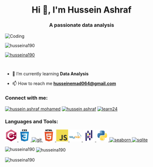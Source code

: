 <!-- <img alt="Coding" width="400" src="https://pin.it/6wNfEVK"/> -->
<h1 align="center">Hi 👋, I'm Hussein Ashraf</h1>
<h3 align="center">A passionate data analysis</h3>
<img align="center" alt="Coding" width="1000" src="https://149695847.v2.pressablecdn.com/wp-content/uploads/2018/12/developer-dribbble.gif"/>

<p align="left"> <img src="https://komarev.com/ghpvc/?username=husseina190&label=Profile%20views&color=0e75b6&style=flat" alt="husseina190" /> </p>

<p align="left"> <a href="https://github.com/ryo-ma/github-profile-trophy"><img src="https://github-profile-trophy.vercel.app/?username=husseina190" alt="husseina190" /></a> </p>

<p align="left"> <a href="https://twitter.com/" target="blank"><img src="https://img.shields.io/twitter/follow/?logo=twitter&style=for-the-badge" alt="" /></a> </p>

- 🌱 I’m currently learning **Data Analysis**

- 📫 How to reach me **husseinemad064@gmail.com**

<h3 align="left">Connect with me:</h3>
<p align="left">
<a href="https://www.linkedin.com/in/hussein-ashraf-mohamed-6222691b7?lipi=urn%3Ali%3Apage%3Ad_flagship3_profile_view_base_contact_details%3BhVvkHrqCQWCoLo4pwSWZIQ%3D%3D" target="blank"><img align="center" src="https://raw.githubusercontent.com/rahuldkjain/github-profile-readme-generator/master/src/images/icons/Social/linked-in-alt.svg" alt="hussein ashraf mohamed" height="30" width="40" /></a>
<a href="https://www.facebook.com/Hu.Emlassry2562001/" target="blank"><img align="center" src="https://raw.githubusercontent.com/rahuldkjain/github-profile-readme-generator/master/src/images/icons/Social/facebook.svg" alt="hussein ashraf" height="30" width="40" /></a>
<a href="https://www.youtube.com/channel/UC-LaHmQKzbR8M5dwwy3ZuoQ/featured" target="blank"><img align="center" src="https://raw.githubusercontent.com/rahuldkjain/github-profile-readme-generator/master/src/images/icons/Social/youtube.svg" alt="learn24" height="30" width="40" /></a>
</p>

<h3 align="left">Languages and Tools:</h3>
<p align="left"> <a href="https://www.w3schools.com/cpp/" target="_blank" rel="noreferrer"> <img src="https://raw.githubusercontent.com/devicons/devicon/master/icons/cplusplus/cplusplus-original.svg" alt="cplusplus" width="40" height="40"/> </a> <a href="https://www.w3schools.com/css/" target="_blank" rel="noreferrer"> <img src="https://raw.githubusercontent.com/devicons/devicon/master/icons/css3/css3-original-wordmark.svg" alt="css3" width="40" height="40"/> </a> <a href="https://git-scm.com/" target="_blank" rel="noreferrer"> <img src="https://www.vectorlogo.zone/logos/git-scm/git-scm-icon.svg" alt="git" width="40" height="40"/> </a> <a href="https://www.w3.org/html/" target="_blank" rel="noreferrer"> <img src="https://raw.githubusercontent.com/devicons/devicon/master/icons/html5/html5-original-wordmark.svg" alt="html5" width="40" height="40"/> </a> <a href="https://developer.mozilla.org/en-US/docs/Web/JavaScript" target="_blank" rel="noreferrer"> <img src="https://raw.githubusercontent.com/devicons/devicon/master/icons/javascript/javascript-original.svg" alt="javascript" width="40" height="40"/> </a> <a href="https://www.mysql.com/" target="_blank" rel="noreferrer"> <img src="https://raw.githubusercontent.com/devicons/devicon/master/icons/mysql/mysql-original-wordmark.svg" alt="mysql" width="40" height="40"/> </a> <a href="https://pandas.pydata.org/" target="_blank" rel="noreferrer"> <img src="https://raw.githubusercontent.com/devicons/devicon/2ae2a900d2f041da66e950e4d48052658d850630/icons/pandas/pandas-original.svg" alt="pandas" width="40" height="40"/> </a> <a href="https://www.python.org" target="_blank" rel="noreferrer"> <img src="https://raw.githubusercontent.com/devicons/devicon/master/icons/python/python-original.svg" alt="python" width="40" height="40"/> </a> <a href="https://seaborn.pydata.org/" target="_blank" rel="noreferrer"> <img src="https://seaborn.pydata.org/_images/logo-mark-lightbg.svg" alt="seaborn" width="40" height="40"/> </a> <a href="https://www.sqlite.org/" target="_blank" rel="noreferrer"> <img src="https://www.vectorlogo.zone/logos/sqlite/sqlite-icon.svg" alt="sqlite" width="40" height="40"/> </a> </p>

<p><img align="left" src="https://github-readme-stats.vercel.app/api/top-langs?username=husseina190&show_icons=true&locale=en&layout=compact" alt="husseina190" /></p>

<p>&nbsp;<img align="center" src="https://github-readme-stats.vercel.app/api?username=husseina190&show_icons=true&locale=en" alt="husseina190" /></p>

<p><img align="center" src="https://github-readme-streak-stats.herokuapp.com/?user=husseina190&" alt="husseina190" /></p>
